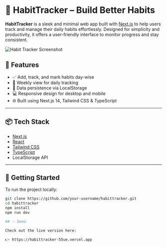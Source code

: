 # 🧠 HabitTracker – Build Better Habits

**HabitTracker** is a sleek and minimal web app built with [Next.js](https://nextjs.org) to help users track and manage their daily habits effortlessly. Designed for simplicity and productivity, it offers a user-friendly interface to monitor progress and stay consistent.

![Habit Tracker Screenshot](https://your-screenshot-url-here.png) <!-- optional -->

## 🚀 Features

- ✅ Add, track, and mark habits day-wise
- 📅 Weekly view for daily tracking
- 💾 Data persistence via LocalStorage
- 💻 Responsive design for desktop and mobile
- 🌐 Built using Next.js 14, Tailwind CSS & TypeScript

---

## 📦 Tech Stack

- [Next.js](https://nextjs.org)
- [React](https://reactjs.org)
- [Tailwind CSS](https://tailwindcss.com)
- [TypeScript](https://www.typescriptlang.org)
- LocalStorage API

---

## 🔧 Getting Started

To run the project locally:

```bash
git clone https://github.com/your-username/habittracker.git
cd habittracker
npm install
npm run dev

## ✨ Demo

Check out the live version here:

👉 https://habittracker-55ue.vercel.app
